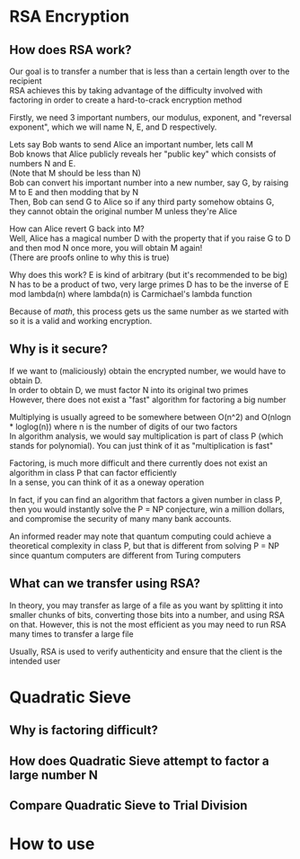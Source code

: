 # RSA Encryption

## How does RSA work?
Our goal is to transfer a number that is less than a certain length over to the recipient  
RSA achieves this by taking advantage of the difficulty involved with factoring in order to create a hard-to-crack encryption method  

Firstly, we need 3 important numbers, our modulus, exponent, and "reversal exponent", which we will name N, E, and D respectively.  

Lets say Bob wants to send Alice an important number, lets call M  
Bob knows that Alice publicly reveals her "public key" which consists of numbers N and E.  
(Note that M should be less than N)  
Bob can convert his important number into a new number, say G, by raising M to E and then modding that by N  
Then, Bob can send G to Alice so if any third party somehow obtains G, they cannot obtain the original number M unless they're Alice  

How can Alice revert G back into M?  
Well, Alice has a magical number D with the property that if you raise G to D and then mod N once more, you will obtain M again!  
(There are proofs online to why this is true)  

Why does this work?
E is kind of arbitrary (but it's recommended to be big)  
N has to be a product of two, very large primes
D has to be the inverse of E mod lambda(n) where lambda(n) is Carmichael's lambda function

Because of *math*, this process gets us the same number as we started with so it is a valid and working encryption.  

## Why is it secure?
If we want to (maliciously) obtain the encrypted number, we would have to obtain D.  
In order to obtain D, we must factor N into its original two primes  
However, there does not exist a "fast" algorithm for factoring a big number  

Multiplying is usually agreed to be somewhere between O(n^2) and O(nlogn * loglog(n)) where n is the number of digits of our two factors  
In algorithm analysis, we would say multiplication is part of class P (which stands for polynomial). You can just think of it as "multiplication is fast"  

Factoring, is much more difficult and there currently does not exist an algorithm in class P that can factor efficiently  
In a sense, you can think of it as a oneway operation

In fact, if you can find an algorithm that factors a given number in class P, then you would instantly solve the P = NP conjecture, win a million dollars, and compromise the security of many many bank accounts.  

An informed reader may note that quantum computing could achieve a theoretical complexity in class P, but that is different from solving P = NP since quantum computers are different from Turing computers  

## What can we transfer using RSA?

In theory, you may transfer as large of a file as you want by splitting it into smaller chunks of bits, converting those bits into a number, and using RSA on that. However, this is not the most efficient as you may need to run RSA many times to transfer a large file

Usually, RSA is used to verify authenticity and ensure that the client is the intended user

# Quadratic Sieve

## Why is factoring difficult?

## How does Quadratic Sieve attempt to factor a large number N

## Compare Quadratic Sieve to Trial Division

# How to use